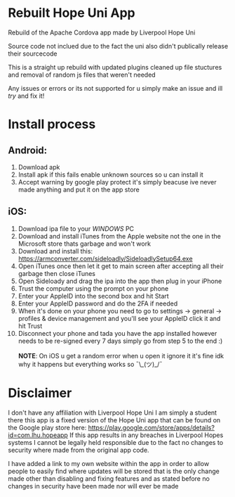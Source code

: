 # Rebuilt Hope Uni App
Rebuild of the Apache Cordova app made by Liverpool Hope Uni


Source code not inclued due to the fact the uni also didn't publically release their sourcecode

This is a straight up rebuild with updated plugins cleaned up file stuctures and removal of random js files that weren't needed

Any issues or errors or its not supported for u simply make an issue and ill *try* and fix it!

# Install process

## Android:
1. Download apk
2. Install apk if this fails enable unknown sources so u can install it
3. Accept warning by google play protect it's simply beacuse ive never made anything and put it on the app store

## iOS:
1. Download ipa file to your *WINDOWS* PC
2. Download and install iTunes from the Apple website not the one in the Microsoft store thats garbage and won't work
3. Download and install this: https://armconverter.com/sideloadly/SideloadlySetup64.exe
4. Open iTunes once then let it get to main screen after accepting all their garbage then close iTunes
5. Open Sideloady and drag the ipa into the app then plug in your iPhone
6. Trust the computer using the prompt on your phone
7. Enter your AppleID into the second box and hit Start
8. Enter your AppleID password and do the 2FA if needed
9. When it's done on your phone you need to go to settings -> general -> profiles & device management and you'll see your AppleID click it and hit Trust
10. Disconnect your phone and tada you have the app installed however needs to be re-signed every 7 days simply go from step 5 to the end :)
</br></br>
**NOTE**: On iOS u get a random error when u open it ignore it it's fine idk why it happens but everything works so ¯\\\_(ツ)\_/¯

# Disclaimer
I don't have any affiliation with Liverpool Hope Uni I am simply a student there this app is a fixed version of the Hope Uni app that can be found on the Google play store here: https://play.google.com/store/apps/details?id=com.lhu.hopeapp
If this app results in any breaches in Liverpool Hopes systems I cannot be legally held responsible due to the fact no changes to security where made from the original app code.

I have added a link to my own website within the app in order to allow people to easily find where updates will be stored that is the only change made other than disabling and fixing features and as stated before no changes in security have been made nor will ever be made
